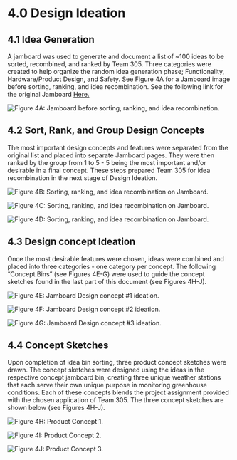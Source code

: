 # 4.0 Design Ideation
## 4.1 Idea Generation
A jamboard was used to generate and document a list of ~100 ideas to be sorted, recombined, and ranked by Team 305. Three categories were created to help organize the random idea generation phase; Functionality, Hardware/Product Design, and Safety.
See Figure 4A for a Jamboard image before sorting, ranking, and idea recombination. See the following link for the original Jamboard [Here.](https://jamboard.google.com/d/1oBwjf89Rkl5T7UjKVJ11oe1ComQvGgsDpVW4HWBs-Wo/viewer?f=0) 

![Figure 4A: Jamboard before sorting, ranking, and idea recombination.](/photos/Figure4a.png "Figure 4A: Jamboard before sorting, ranking, and idea recombination.")

## 4.2 Sort, Rank, and Group Design Concepts
The most important design concepts and features were separated from the original list and placed into separate Jamboard pages. They were then ranked by the group from 1 to 5 - 5 being the most important and/or desirable in a final concept. These steps prepared Team 305 for idea recombination in the next stage of Design Ideation. 

![Figure 4B: Sorting, ranking, and idea recombination on Jamboard.](/photos/Figure4b.png "Figure 4B: Sorting, ranking, and idea recombination on Jamboard.")

![Figure 4C: Sorting, ranking, and idea recombination on Jamboard.](/photos/Figure4c.png "Figure 4C: Sorting, ranking, and idea recombination on Jamboard.")

![Figure 4D: Sorting, ranking, and idea recombination on Jamboard.](/photos/Figure4d.png "Figure 4D: Sorting, ranking, and idea recombination on Jamboard.")

## 4.3 Design concept Ideation
Once the most desirable features were chosen, ideas were combined and placed into three categories - one category per concept. The following “Concept Bins” (see Figures 4E-G) were used to guide the concept sketches found in the last part of this document (see Figures 4H-J).

![Figure 4E: Jamboard Design concept #1 ideation.](/photos/Figure4e.png "Figure 4E: Jamboard Design concept #1 ideation.")

![Figure 4F: Jamboard Design concept #2 ideation.](/photos/Figure4f.png "Figure 4F: Jamboard Design concept #2 ideation.")

![Figure 4G: Jamboard Design concept #3 ideation.](/photos/Figure4g.png "Figure 4G: Jamboard Design concept #3 ideation.")

## 4.4 Concept Sketches
Upon completion of idea bin sorting, three product concept sketches were drawn. The concept sketches were designed using the ideas in the respective concept jamboard bin, creating three unique weather stations that each serve their own unique purpose in monitoring greenhouse conditions. Each of these concepts blends the project assignment provided with the chosen application of Team 305. The three concept sketches are shown below (see Figures 4H-J). 

![Figure 4H: Product Concept 1.](/photos/Figure4h.png "Figure 4H: Product Concept 1.")

![Figure 4I: Product Concept 2.](/photos/Figure4i.png "Figure 4I: Product Concept 2.")

![Figure 4J: Product Concept 3.](/photos/Figure4j.png "Figure 4J: Product Concept 3.")
